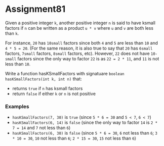 # Assignment81

Given a positive integer `k`, another positive integer `n` is said to have k­small factors if `n` can be written as a product `u * v` where `u` and `v` are both less than `k`.

For instance, `20` has `10­small` factors since both `4` and `5` are less than `10` and `4 * 5 = 20`. (For the same reason, it is also true to say that `20` has `6­small` factors, `7­small` factors, `8small` factors, etc). However, `22` does not have `10­small` factors since the only way to factor `22` is as `22 = 2 * 11`, and `11` is not less than `10`.

Write a function hasKSmallFactors with signatuare `boolean hasKSmallFactors(int k, int n)` that:

* returns `true` if `n` has k­small factors
* return `false` if either `k` or `n` is not positive

### Examples

* `hasKSmallFactors(7, 30)` is `true` (since `5 * 6 = 30` and `5 < 7`, `6 < 7`)
* `hasKSmallFactors(6, 14)` is `false` (since the only way to factor `14` is `2 * 7 = 14` and `7` not less than `6`)
* `hasKSmallFactors(6, 30)` is `false` (since `5 * 6 = 30`, `6` not less than `6`; `3 * 10 = 30`, `10` not less than `6`; `2 * 15 = 30`, `15` not less than `6`)
